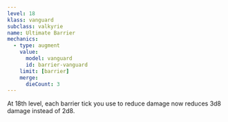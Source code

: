 ```yaml
---
level: 18
klass: vanguard
subclass: valkyrie
name: Ultimate Barrier
mechanics:
  - type: augment
    value:
      model: vanguard
      id: barrier-vanguard
    limit: [barrier]
    merge:
      dieCount: 3
---
```

At 18th level, each barrier tick you use to reduce damage now reduces 3d8 damage instead of 2d8.
